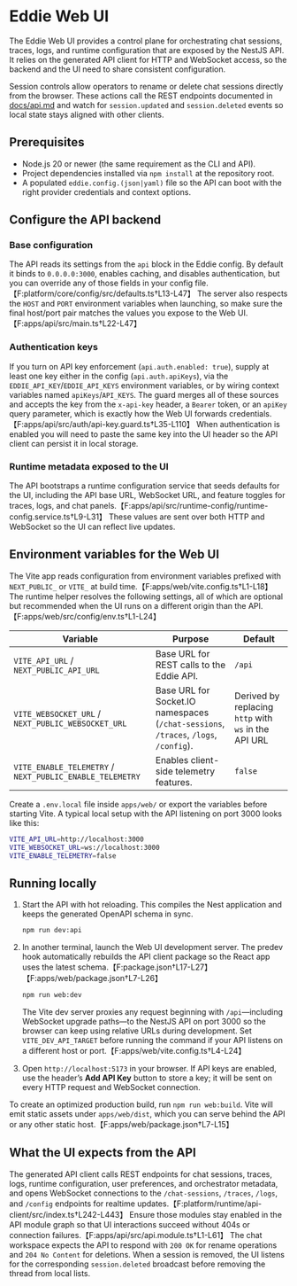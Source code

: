 # Eddie Web UI

The Eddie Web UI provides a control plane for orchestrating chat sessions, traces, logs, and runtime configuration that are exposed by the NestJS API. It relies on the generated API client for HTTP and WebSocket access, so the backend and the UI need to share consistent configuration.

Session controls allow operators to rename or delete chat sessions directly from the browser. These actions call the REST endpoints documented in [docs/api.md](docs/api.md) and watch for `session.updated` and `session.deleted` events so local state stays aligned with other clients.

## Prerequisites

- Node.js 20 or newer (the same requirement as the CLI and API).
- Project dependencies installed via `npm install` at the repository root.
- A populated `eddie.config.(json|yaml)` file so the API can boot with the right provider credentials and context options.

## Configure the API backend

### Base configuration

The API reads its settings from the `api` block in the Eddie config. By default it binds to `0.0.0.0:3000`, enables caching, and disables authentication, but you can override any of those fields in your config file.【F:platform/core/config/src/defaults.ts†L13-L47】 The server also respects the `HOST` and `PORT` environment variables when launching, so make sure the final host/port pair matches the values you expose to the Web UI.【F:apps/api/src/main.ts†L22-L47】

### Authentication keys

If you turn on API key enforcement (`api.auth.enabled: true`), supply at least one key either in the config (`api.auth.apiKeys`), via the `EDDIE_API_KEY`/`EDDIE_API_KEYS` environment variables, or by wiring context variables named `apiKeys`/`API_KEYS`. The guard merges all of these sources and accepts the key from the `x-api-key` header, a `Bearer` token, or an `apiKey` query parameter, which is exactly how the Web UI forwards credentials.【F:apps/api/src/auth/api-key.guard.ts†L35-L110】 When authentication is enabled you will need to paste the same key into the UI header so the API client can persist it in local storage.

### Runtime metadata exposed to the UI

The API bootstraps a runtime configuration service that seeds defaults for the UI, including the API base URL, WebSocket URL, and feature toggles for traces, logs, and chat panels.【F:apps/api/src/runtime-config/runtime-config.service.ts†L9-L31】 These values are sent over both HTTP and WebSocket so the UI can reflect live updates.

## Environment variables for the Web UI

The Vite app reads configuration from environment variables prefixed with `NEXT_PUBLIC_` or `VITE_` at build time.【F:apps/web/vite.config.ts†L1-L18】 The runtime helper resolves the following settings, all of which are optional but recommended when the UI runs on a different origin than the API.【F:apps/web/src/config/env.ts†L1-L24】

| Variable | Purpose | Default |
| --- | --- | --- |
| `VITE_API_URL` / `NEXT_PUBLIC_API_URL` | Base URL for REST calls to the Eddie API. | `/api` |
| `VITE_WEBSOCKET_URL` / `NEXT_PUBLIC_WEBSOCKET_URL` | Base URL for Socket.IO namespaces (`/chat-sessions`, `/traces`, `/logs`, `/config`). | Derived by replacing `http` with `ws` in the API URL |
| `VITE_ENABLE_TELEMETRY` / `NEXT_PUBLIC_ENABLE_TELEMETRY` | Enables client-side telemetry features. | `false` |

Create a `.env.local` file inside `apps/web/` or export the variables before starting Vite. A typical local setup with the API listening on port 3000 looks like this:

```bash
VITE_API_URL=http://localhost:3000
VITE_WEBSOCKET_URL=ws://localhost:3000
VITE_ENABLE_TELEMETRY=false
```

## Running locally

1. Start the API with hot reloading. This compiles the Nest application and keeps the generated OpenAPI schema in sync.

   ```bash
   npm run dev:api
   ```

2. In another terminal, launch the Web UI development server. The predev hook automatically rebuilds the API client package so the React app uses the latest schema.【F:package.json†L17-L27】【F:apps/web/package.json†L7-L26】

   ```bash
   npm run web:dev
   ```

   The Vite dev server proxies any request beginning with `/api`—including WebSocket upgrade paths—to the NestJS API on port 3000 so the browser can keep using relative URLs during development. Set `VITE_DEV_API_TARGET` before running the command if your API listens on a different host or port.【F:apps/web/vite.config.ts†L4-L24】

3. Open `http://localhost:5173` in your browser. If API keys are enabled, use the header’s **Add API Key** button to store a key; it will be sent on every HTTP request and WebSocket connection.

To create an optimized production build, run `npm run web:build`. Vite will emit static assets under `apps/web/dist`, which you can serve behind the API or any other static host.【F:apps/web/package.json†L7-L15】

## What the UI expects from the API

The generated API client calls REST endpoints for chat sessions, traces, logs, runtime configuration, user preferences, and orchestrator metadata, and opens WebSocket connections to the `/chat-sessions`, `/traces`, `/logs`, and `/config` endpoints for realtime updates.【F:platform/runtime/api-client/src/index.ts†L242-L443】 Ensure those modules stay enabled in the API module graph so that UI interactions succeed without 404s or connection failures.【F:apps/api/src/api.module.ts†L1-L61】
The chat workspace expects the API to respond with `200 OK` for rename operations and `204 No Content` for deletions. When a session is removed, the UI listens for the corresponding `session.deleted` broadcast before removing the thread from local lists.
